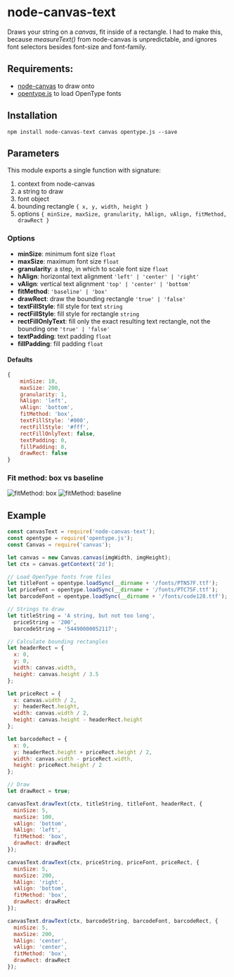 # node-canvas-text

Draws your string on a _canvas_, fit inside of a rectangle. I had to make this, because _measureText()_ from node-canvas is unpredictable, and ignores font selectors besides font-size and font-family.

## Requirements:

- [node-canvas](https://github.com/Automattic/node-canvas) to draw onto
- [opentype.js](https://github.com/nodebox/opentype.js/blob/master/README.md) to load OpenType fonts

## Installation

`npm install node-canvas-text canvas opentype.js --save`

## Parameters

This module exports a single function with signature:

1. context from node-canvas
2. a string to draw
3. font object
4. bounding rectangle `{ x, y, width, height }`
5. options `{ minSize, maxSize, granularity, hAlign, vAlign, fitMethod, drawRect }`

### Options

- **minSize**: minimum font size `float`
- **maxSize**: maximum font size `float`
- **granularity**: a step, in which to scale font size `float`
- **hAlign**: horizontal text alignment `'left' | 'center' | 'right'`
- **vAlign**: vertical text alignment `'top' | 'center' | 'bottom'`
- **fitMethod**: `'baseline' | 'box'`
- **drawRect**: draw the bounding rectangle `'true' | 'false'`
- **textFillStyle**: fill style for text `string`
- **rectFillStyle**: fill style for rectangle `string`
- **rectFillOnlyText**: fill only the exact resulting text rectangle, not the bounding one `'true' | 'false'`
- **textPadding**: text padding `float`
- **fillPadding**: fill padding `float`

#### Defaults

```javascript
{
    minSize: 10,
    maxSize: 200,
    granularity: 1,
    hAlign: 'left',
    vAlign: 'bottom',
    fitMethod: 'box',
    textFillStyle: '#000',
    rectFillStyle: '#fff',
    rectFillOnlyText: false,
    textPadding: 0,
    fillPadding: 0,
    drawRect: false
}
```

### Fit method: box vs baseline

![fitMethod: box](http://i.imgur.com/wuLdnPs.jpg)
![fitMethod: baseline](http://i.imgur.com/oxJQvYZ.jpg)

## Example

```javascript
const canvasText = require('node-canvas-text');
const opentype = require('opentype.js');
const Canvas = require('canvas');

let canvas = new Canvas.canvas(imgWidth, imgHeight);
let ctx = canvas.getContext('2d');

// Load OpenType fonts from files
let titleFont = opentype.loadSync(__dirname + '/fonts/PTN57F.ttf');
let priceFont = opentype.loadSync(__dirname + '/fonts/PTC75F.ttf');
let barcodeFont = opentype.loadSync(__dirname + '/fonts/code128.ttf');

// Strings to draw
let titleString = 'A string, but not too long',
  priceString = '200',
  barcodeString = '54490000052117';

// Calculate bounding rectangles
let headerRect = {
  x: 0,
  y: 0,
  width: canvas.width,
  height: canvas.height / 3.5
};

let priceRect = {
  x: canvas.width / 2,
  y: headerRect.height,
  width: canvas.width / 2,
  height: canvas.height - headerRect.height
};

let barcodeRect = {
  x: 0,
  y: headerRect.height + priceRect.height / 2,
  width: canvas.width - priceRect.width,
  height: priceRect.height / 2
};

// Draw
let drawRect = true;

canvasText.drawText(ctx, titleString, titleFont, headerRect, {
  minSize: 5,
  maxSize: 100,
  vAlign: 'bottom',
  hAlign: 'left',
  fitMethod: 'box',
  drawRect: drawRect
});

canvasText.drawText(ctx, priceString, priceFont, priceRect, {
  minSize: 5,
  maxSize: 200,
  hAlign: 'right',
  vAlign: 'bottom',
  fitMethod: 'box',
  drawRect: drawRect
});

canvasText.drawText(ctx, barcodeString, barcodeFont, barcodeRect, {
  minSize: 5,
  maxSize: 200,
  hAlign: 'center',
  vAlign: 'center',
  fitMethod: 'box',
  drawRect: drawRect
});
```
